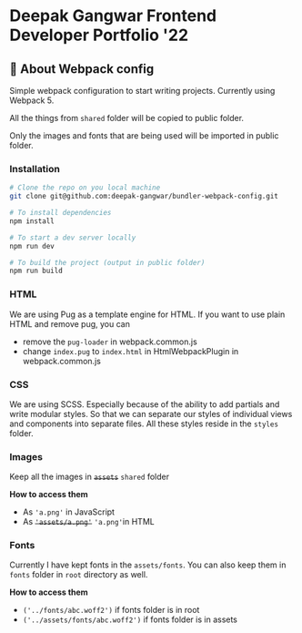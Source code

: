 # Deepak Gangwar Frontend Developer Portfolio '22

## 🧊 About Webpack config
Simple webpack configuration to start writing projects. Currently using Webpack 5.

All the things from `shared` folder will be copied to public folder.

Only the images and fonts that are being used will be imported in public folder.

### Installation
```bash
# Clone the repo on you local machine
git clone git@github.com:deepak-gangwar/bundler-webpack-config.git

# To install dependencies
npm install

# To start a dev server locally
npm run dev

# To build the project (output in public folder)
npm run build
```

### HTML
We are using Pug as a template engine for HTML. If you want to use plain HTML and remove pug, you can 
- remove the `pug-loader` in webpack.common.js
- change `index.pug` to `index.html` in HtmlWebpackPlugin in webpack.common.js 

### CSS
We are using SCSS. 
Especially because of the ability to add partials and write modular styles. 
So that we can separate our styles of individual views and components into separate files. 
All these styles reside in the `styles` folder.

### Images
Keep all the images in ~~`assets`~~ `shared` folder

**How to access them**
- As `'a.png'` in JavaScript
- As ~~`'assets/a.png'`~~ `'a.png'`in HTML

### Fonts
Currently I have kept fonts in the `assets/fonts`. You can also keep them in `fonts` folder in `root` directory as well. 

**How to access them**
- `('../fonts/abc.woff2')` if fonts folder is in root
- `('../assets/fonts/abc.woff2')` if fonts folder is in assets
